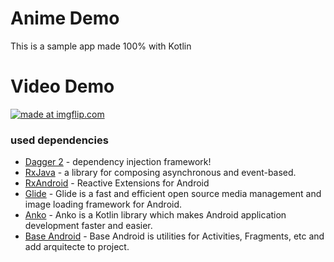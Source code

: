 # Anime Demo

This is a sample app made 100% with Kotlin

# Video Demo

<a href="https://imgflip.com/gif/2aqeqo"><img src="https://i.imgflip.com/2aqeqo.gif" title="made at imgflip.com"/></a>


### used dependencies

* [Dagger 2](https://google.github.io/dagger/) - dependency injection framework!
* [RxJava](https://github.com/ReactiveX/RxJava) - a library for composing asynchronous and event-based.
* [RxAndroid](https://github.com/ReactiveX/RxAndroid) - Reactive Extensions for Android
* [Glide](https://github.com/bumptech/glide) - Glide is a fast and efficient open source media management and image loading framework for Android.
* [Anko](https://github.com/Kotlin/anko) - Anko is a Kotlin library which makes Android application development faster and easier.
* [Base Android](https://github.com/dorianalexiis/baseandroid) - Base Android is utilities for Activities, Fragments, etc and add arquitecte to project.